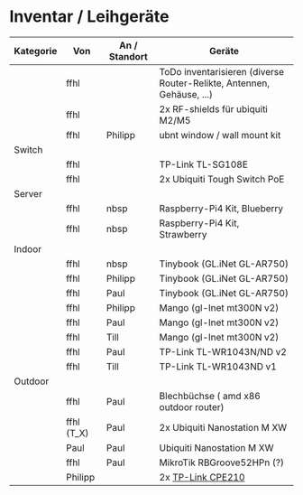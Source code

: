 # Inventar / Leihgeräte

| Kategorie | Von        | An / Standort | Geräte                                                                |
|-----------|------------|---------------|-----------------------------------------------------------------------|
|           | ffhl       |               | ToDo inventarisieren (diverse Router-Relikte, Antennen, Gehäuse, ...) |
|           | ffhl       |               | 2x RF-shields für ubiquiti M2/M5                                      |
|           | ffhl       | Philipp       | ubnt window / wall mount kit                                          |
| Switch    |            |               |                                                                       |
|           | ffhl       |               | TP-Link TL-SG108E                                                     |
|           | ffhl       |               | 2x Ubiquiti Tough Switch PoE                                          |
| Server    |            |               |                                                                       |
|           | ffhl       | nbsp          | Raspberry-Pi4 Kit, Blueberry                                          |
|           | ffhl       | nbsp          | Raspberry-Pi4 Kit, Strawberry                                         |
| Indoor    |            |               |                                                                       |
|           | ffhl       | nbsp          | Tinybook (GL.iNet GL-AR750)                                           |
|           | ffhl       | Philipp       | Tinybook (GL.iNet GL-AR750)                                           |
|           | ffhl       | Paul          | Tinybook (GL.iNet GL-AR750)                                           |
|           | ffhl       | Philipp       | Mango (gl-Inet mt300N v2)                                             |
|           | ffhl       | Paul          | Mango (gl-Inet mt300N v2)                                             |
|           | ffhl       | Till          | Mango (gl-Inet mt300N v2)                                             |
|           | ffhl       | Paul          | TP-Link TL-WR1043N/ND v2                                              |
|           | ffhl       | Till          | TP-Link TL-WR1043ND v1                                                |
| Outdoor   |            |               |                                                                       |
|           | ffhl       | Paul          | Blechbüchse ( amd x86 outdoor router)                                 |
|           | ffhl (T_X) | Paul          | 2x Ubiquiti Nanostation M XW                                          |
|           | Paul       | Paul          | Ubiquiti Nanostation M XW                                             |
|           | ffhl       | Paul          | MikroTik RBGroove52HPn (?)                                            |
|           | Philipp    |               | 2x [TP-Link CPE210](https://wiki.freifunk.net/TP-Link_CPE210)         |
